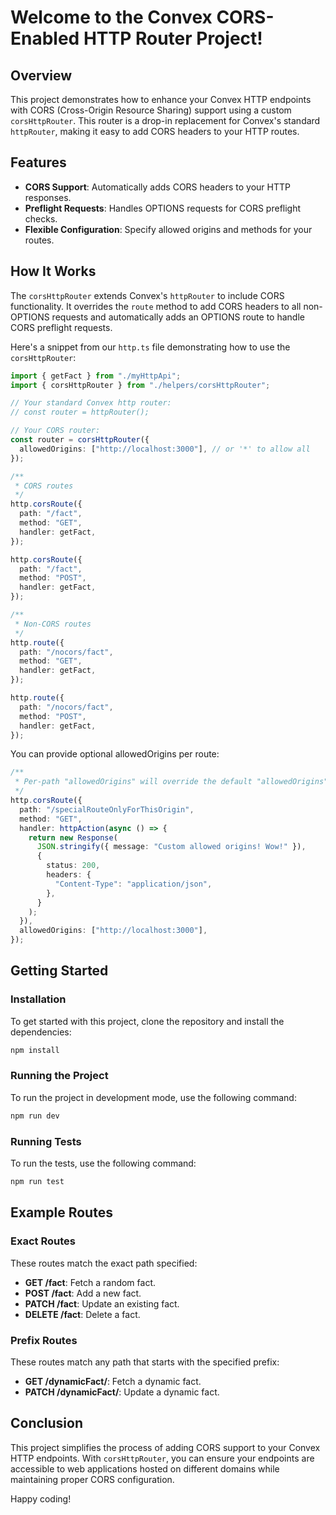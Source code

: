 # Welcome to the Convex CORS-Enabled HTTP Router Project!

## Overview

This project demonstrates how to enhance your Convex HTTP endpoints with CORS (Cross-Origin Resource Sharing) support using a custom `corsHttpRouter`. This router is a drop-in replacement for Convex's standard `httpRouter`, making it easy to add CORS headers to your HTTP routes.

## Features

- **CORS Support**: Automatically adds CORS headers to your HTTP responses.
- **Preflight Requests**: Handles OPTIONS requests for CORS preflight checks.
- **Flexible Configuration**: Specify allowed origins and methods for your routes.

## How It Works

The `corsHttpRouter` extends Convex's `httpRouter` to include CORS functionality. It overrides the `route` method to add CORS headers to all non-OPTIONS requests and automatically adds an OPTIONS route to handle CORS preflight requests.

Here's a snippet from our `http.ts` file demonstrating how to use the `corsHttpRouter`:

```typescript
import { getFact } from "./myHttpApi";
import { corsHttpRouter } from "./helpers/corsHttpRouter";

// Your standard Convex http router:
// const router = httpRouter();

// Your CORS router:
const router = corsHttpRouter({
  allowedOrigins: ["http://localhost:3000"], // or '*' to allow all
});

/**
 * CORS routes
 */
http.corsRoute({
  path: "/fact",
  method: "GET",
  handler: getFact,
});

http.corsRoute({
  path: "/fact",
  method: "POST",
  handler: getFact,
});

/**
 * Non-CORS routes
 */
http.route({
  path: "/nocors/fact",
  method: "GET",
  handler: getFact,
});

http.route({
  path: "/nocors/fact",
  method: "POST",
  handler: getFact,
});
```

You can provide optional allowedOrigins per route:

```typescript
/**
 * Per-path "allowedOrigins" will override the default "allowedOrigins" for that route
 */
http.corsRoute({
  path: "/specialRouteOnlyForThisOrigin",
  method: "GET",
  handler: httpAction(async () => {
    return new Response(
      JSON.stringify({ message: "Custom allowed origins! Wow!" }),
      {
        status: 200,
        headers: {
          "Content-Type": "application/json",
        },
      }
    );
  }),
  allowedOrigins: ["http://localhost:3000"],
});
```

## Getting Started

### Installation

To get started with this project, clone the repository and install the dependencies:

```bash
npm install
```

### Running the Project

To run the project in development mode, use the following command:

```bash
npm run dev
```

### Running Tests

To run the tests, use the following command:

```bash
npm run test
```

## Example Routes

### Exact Routes

These routes match the exact path specified:

- **GET /fact**: Fetch a random fact.
- **POST /fact**: Add a new fact.
- **PATCH /fact**: Update an existing fact.
- **DELETE /fact**: Delete a fact.

### Prefix Routes

These routes match any path that starts with the specified prefix:

- **GET /dynamicFact/**: Fetch a dynamic fact.
- **PATCH /dynamicFact/**: Update a dynamic fact.

## Conclusion

This project simplifies the process of adding CORS support to your Convex HTTP endpoints. With `corsHttpRouter`, you can ensure your endpoints are accessible to web applications hosted on different domains while maintaining proper CORS configuration.

Happy coding!
